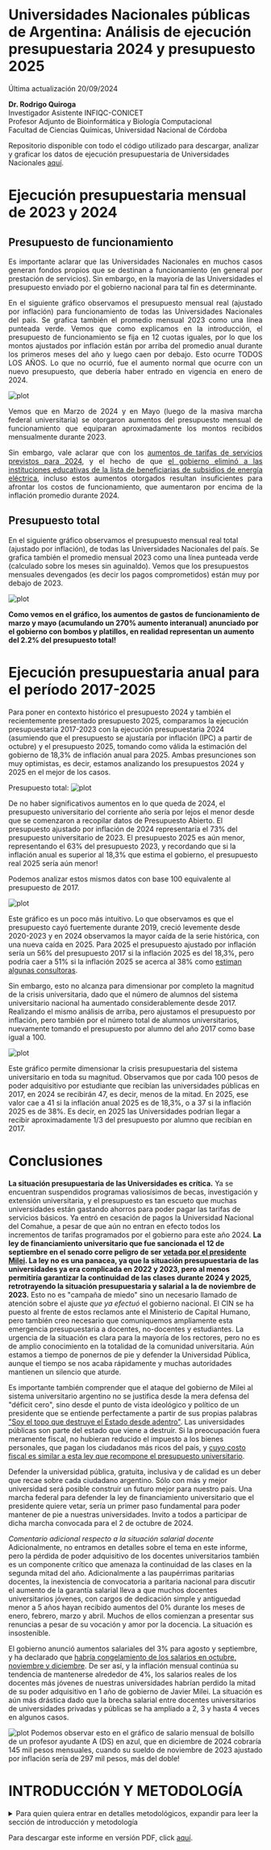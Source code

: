 Universidades Nacionales públicas de Argentina: 
Análisis de ejecución presupuestaria 2024 y presupuesto 2025
=================================================================================

Última actualización 20/09/2024

 **Dr. Rodrigo Quiroga**  
 Investigador Asistente INFIQC-CONICET  
 Profesor Adjunto de Bioinformática y Biología Computacional  
 Facultad de Ciencias Químicas, Universidad Nacional de Córdoba

 Repositorio disponible con todo el código utilizado para descargar, analizar y graficar los datos de ejecución presupuestaria de Universidades Nacionales [aquí](https://github.com/rquiroga7/presupuesto_Universitario).
 
Ejecución presupuestaria mensual de 2023 y 2024
============

Presupuesto de funcionamiento
-----------------------------
<div align="justify">
 
Es importante aclarar que las Universidades Nacionales en muchos casos generan fondos propios que se destinan a funcionamiento (en general por prestación de servicios). Sin embargo, en la mayoría de las Universidades el presupuesto enviado por el gobierno nacional para tal fin es determinante.

En el siguiente gráfico observamos el presupuesto mensual real (ajustado por inflación) para funcionamiento de todas las Universidades Nacionales del país. Se grafica también el promedio mensual 2023 como una línea punteada verde. Vemos que como explicamos en la introducción, el presupuesto de funcionamiento se fija en 12 cuotas iguales, por lo que los montos ajustados por inflación están por arriba del promedio anual durante los primeros meses del año y luego caen por debajo. Esto ocurre TODOS LOS AÑOS. Lo que no ocurrió, fue el aumento normal que ocurre con un nuevo presupuesto, que debería haber entrado en vigencia en enero de 2024.

![plot](https://github.com/rquiroga7/presupuesto_Universitario/blob/main/plots/plot_14_70p_prom.png)

Vemos que en Marzo de 2024 y en Mayo (luego de la masiva marcha federal universitaria) se otorgaron aumentos del presupuesto mensual de funcionamiento que equiparan aproximadamente los montos recibidos mensualmente durante 2023.

Sin embargo, vale aclarar que con los [aumentos de tarifas de servicios previstos para 2024](https://www.infobae.com/economia/2024/04/05/tarifas-de-gas-todo-lo-que-hay-que-saber-y-de-cuanto-seran-los-nuevos-aumentos/), y el hecho de que [el gobierno eliminó a las instituciones educativas de la lista de beneficiarias de subsidios de energía eléctrica](https://www.datadiario.com/sociedad/aumentan-las-facturas-de-luz-para-usuarios-de-mayores-ingresos-20242518120), incluso estos aumentos otorgados resultan insuficientes para afrontar los costos de funcionamiento, que aumentaron por encima de la inflación promedio durante 2024.

</div>

Presupuesto total
-----------------

En el siguiente gráfico observamos el presupuesto mensual real total (ajustado por inflación), de todas las Universidades Nacionales del país. Se grafica también el promedio mensual 2023 como una línea punteada verde (calculado sobre los meses sin aguinaldo). Vemos que los presupuestos mensuales devengados (es decir los pagos comprometidos) están muy por debajo de 2023.

![plot](https://github.com/rquiroga7/presupuesto_Universitario/blob/main/plots/plot_all_70p_prom.png)


**Como vemos en el gráfico, los aumentos de gastos de funcionamiento de marzo y mayo (acumulando un 270% aumento interanual) anunciado por el gobierno con bombos y platillos, en realidad representan un aumento del 2.2% del presupuesto total!**


Ejecución presupuestaria anual para el período 2017-2025
============

Para poner en contexto histórico el presupuesto 2024 y también el recientemente presentado presupuesto 2025, comparamos la ejecución presupuestaria 2017-2023 con la ejecución presupuestaria 2024 (asumiendo que el presupuesto se ajustaría por inflación (IPC) a partir de octubre) y el presupuesto 2025, tomando como válida la estimación del gobierno de 18,3% de inflación anual para 2025. Ambas presunciones son muy optimistas, es decir, estamos analizando los presupuestos 2024 y 2025 en el mejor de los casos. 

Presupuesto total:
![plot](https://github.com/rquiroga7/presupuesto_Universitario/blob/main/plots/presupuesto_anual_2017-2025.png)

De no haber significativos aumentos en lo que queda de 2024, el presupuesto universitario del corriente año sería por lejos el menor desde que se comenzaron a recopilar datos de Presupuesto Abierto. El presupuesto ajustado por inflación de 2024 representaría el 73% del presupuesto universitario de 2023. El presupuesto 2025 es aún menor, representando el 63% del presupuesto 2023, y recordando que si la inflación anual es superior al 18,3% que estima el gobierno, el presupuesto real 2025 sería aún menor!


Podemos analizar estos mismos datos con base 100 equivalente al presupuesto de 2017. 

![plot](https://github.com/rquiroga7/presupuesto_Universitario/blob/main/plots/presupuesto_anual_100_2017-2025.png)

Este gráfico es un poco más intuitivo. Lo que observamos es que el presupuesto cayó fuertemente durante 2019, creció levemente desde 2020-2023 y en 2024 observamos la mayor caída de la serie histórica, con una nueva caída en 2025. Para 2025 el presupuesto ajustado por inflación sería un 56% del presupuesto 2017 si la inflación 2025 es del 18,3%, pero podría caer a 51% si la inflación 2025 se acerca al 38% como [estiman algunas consultoras](https://www.infobae.com/economia/2024/09/17/presupuesto-2025-el-nivel-de-inflacion-que-estimo-el-gobierno-es-menos-de-la-mitad-que-las-proyecciones-privadas/).

Sin embargo, esto no alcanza para dimensionar por completo la magnitud de la crisis universitaria, dado que el número de alumnos del sistema universitario nacional ha aumentado considerablemente desde 2017. Realizando el mismo análisis de arriba, pero ajustamos el presupuesto por inflación, pero también por el número total de alumnos universitarios, nuevamente tomando el presupuesto por alumno del año 2017 como base igual a 100.

![plot](https://github.com/rquiroga7/presupuesto_Universitario/blob/main/plots/presupuesto_anual_porest_100_2017-2025.png)

Este gráfico permite dimensionar la crisis presupuestaria del sistema universitario en toda su magnitud. Observamos que por cada 100 pesos de poder adquisitivo por estudiante que recibían las universidades públicas en 2017, en 2024 se recibirán 47, es decir, menos de la mitad. En 2025, ese valor cae a 41 si la inflación anual 2025 es de 18,3%, o a 37 si la inflación 2025 es de 38%. Es decir, en 2025 las Universidades podrían llegar a recibir aproximadamente 1/3 del presupuesto por alumno que recibían en 2017.


Conclusiones
============

**La situación presupuestaria de las Universidades es crítica.** Ya se encuentran suspendidos programas valiosísimos de becas, investigación y extensión universitaria, y el presupuesto es tan escueto que muchas universidades están gastando ahorros para poder pagar las tarifas de servicios básicos. Ya entró en cesación de pagos la Universidad Nacional del Comahue, a pesar de que aún no entran en efecto todos los incrementos de tarifas programados por el gobierno para este año 2024. 
**La ley de financiamiento universitario que fue sancionada el 12 de septiembre en el senado corre peligro de ser [vetada por el presidente Milei](https://www.ambito.com/politica/financiamiento-universitario-el-gobierno-insiste-el-veto-pero-toma-nota-advertencias-n6060799). La ley no es una panacea, ya que la situación presupuestaria de las universidades ya era complicada en 2022 y 2023, pero al menos permitiría garantizar la continuidad de las clases durante 2024 y 2025, retrotrayendo la situación presupuestaria y salarial a la de noviembre de 2023.** Esto no es "campaña de miedo" sino un necesario llamado de atención sobre el ajuste *que ya efectuó* el gobierno nacional. El CIN se ha puesto al frente de estos reclamos ante el Ministerio de Capital Humano, pero también creo necesario que comuniquemos ampliamente esta emergencia presupuestaria a docentes, no-docentes y estudiantes. La urgencia de la situación es clara para la mayoría de los rectores, pero no es de amplio conocimiento en la totalidad de la comunidad universitaria. Aún estamos a tiempo de ponernos de pie y defender la Universidad Pública, aunque el tiempo se nos acaba rápidamente y muchas autoridades mantienen un silencio que aturde. 

Es importante también comprender que el ataque del gobierno de Milei al sistema universitario argentino no se justifica desde la mera defensa del "déficit cero", sino desde el punto de vista ideológico y político de un presidente que se entiende perfectamente a partir de sus propias palabras ["Soy el topo que destruye el Estado desde adentro"](https://www.infobae.com/politica/2024/06/06/javier-milei-soy-el-topo-que-destruye-el-estado-desde-adentro/). Las universidades públicas son parte del estado que viene a destruir. Si la preocupación fuera meramente fiscal, no hubieran reducido el impuesto a los bienes personales, que pagan los ciudadanos más ricos del país, y [cuyo costo fiscal es similar a esta ley que recompone el presupuesto universitario](https://www.infobae.com/politica/2024/09/03/segun-la-uba-el-ajuste-del-gobierno-a-las-universidades-es-igual-a-los-beneficios-impositivos-para-el-sector-mas-rico/).

Defender la universidad pública, gratuita, inclusiva y de calidad es un deber que recae sobre cada ciudadano argentino. Sólo con más y mejor universidad será posible construir un futuro mejor para nuestro país. Una marcha federal para defender la ley de financiamiento universitario que el presidente quiere vetar, sería un primer paso fundamental para poder mantener de pie a nuestras universidades. Invito a todos a participar de dicha marcha convocada para el 2 de octubre de 2024.

 *Comentario adicional respecto a la situación salarial docente*  
Adicionalmente, no entramos en detalles sobre el tema en este informe, pero la pérdida de poder adquisitivo de los docentes universitarios también es un componente crítico que amenaza la continuidad de las clases en la segunda mitad del año. Adicionalmente a las paupérrimas paritarias docentes, la inexistencia de convocatoria a paritaria nacional para discutir el aumento de la garantía salarial lleva a que muchos docentes universitarios jóvenes, con cargos de dedicación simple y antiguedad menor a 5 años hayan recibido aumentos del 0% durante los meses de enero, febrero, marzo y abril. Muchos de ellos comienzan a presentar sus renuncias a pesar de su vocación y amor por la docencia. La situación es insostenible.

El gobierno anunció aumentos salariales del 3% para agosto y septiembre, y ha declarado que  [habría congelamiento de los salarios en octubre, noviembre y diciembre](https://www.eldiarioar.com/economia/gobierno-planifica-congelar-sueldos-estatales-ano-despues-otorgar-3-septiembre-octubre_1_11628962.html). De ser así, y la inflación mensual continúa su tendencia de mantenerse alrededor de 4%, los salarios reales de los docentes más jóvenes de nuestras universidades habrían perdido la mitad de su poder adquisitivo en 1 año de gobierno de Javier Milei. La situación es aún más drástica dado que la brecha salarial entre docentes universitarios de universidades privadas y públicas se ha ampliado a 2, 3 y hasta 4 veces en algunos casos.


![plot](https://github.com/rquiroga7/presupuesto_Universitario/blob/main/plots/salario_profesor_ayudante_ds.png)
Podemos observar esto en el gráfico de salario mensual de bolsillo de un profesor ayudante A (DS) en azul, que en diciembre de 2024 cobraría 145 mil pesos mensuales, cuando su sueldo de noviembre de 2023 ajustado por inflación sería de 297 mil pesos, más del doble!

INTRODUCCIÓN Y METODOLOGÍA
============

<details>
<summary>Para quien quiera entrar en detalles metodológicos, expandir para leer la sección de introducción y metodología</summary>

<div align="justify">
 
Ante la decisión del gobierno de Javier Milei de no enviar una ley de presupuesto para 2024, se recondujo el presupuesto 2023 ([Decreto 23/2024](https://www.boletinoficial.gob.ar/detalleAviso/primera/301615/20240105)). Debido a la alta inflación que se observa en el país desde principios de 2023, con un gran salto a fines del 2023 relacionado a la decisión de devaluar el peso un 55% el 12 de diciembre (el precio del dólar oficial saltó un 118%, de 367 a 800 pesos, ver [aquí](https://elpais.com/argentina/2023-12-12/milei-anuncia-una-devaluacion-del-peso-del-50-y-grandes-recortes-del-gasto-publico.html)), el presupuesto 2024 (con montos similares a los de 2023) es obviamente insuficiente para mantener funcionando a las distintas dependencias estatales. En particular esto aplica también para las Universidades Nacionales. Aquí es necesario aclarar que el presupuesto para salarios se está actualizando con cada paritaria, mientras que otros presupuestos como los de funcionamiento, hospitales, extensión, becas e investigación se vieron prácticamente congelados desde noviembre de 2023 hasta febrero de 2024.

El presupuesto indica los montos que el gobierno planifica dedicar a cada ministerio, secretaría, programa y actvidad. Sin embargo, esos montos son simplemente indicativos. Los fondos finalmente devengados y pagados pueden ser mayores o menores (sobreejecución y subejecución). 

El Ministerio de Economía mantiene una base de datos llamada [Presupuesto Abierto](https://www.presupuestoabierto.gob.ar/sici/) de donde pueden descargarse los datos de ejecución presupuestaria. Utilizando dichos datos, analizamos la ejecución presupuestaria mensual y anual, no de los montos pagados, sino de los montos devengados. Para leer una explicación sobre qué significan estos términos, consultar este [glosario](https://www.presupuestoabierto.gob.ar/sici/glosario-e). Esto nos va a permitir saber cuanto dinero se está enviando a las universidades, más allá de cuánto se haya prometido.

Vamos a analizar el crédito devengado bajo el programa 26 (DESARROLLO DE LA EDUCACIÓN SUPERIOR) del ex Ministerio de Educación y actual Ministerio de Capital Humano. Dentro de este programa, se encuentran distintas actividades que podemos resumir en la siguiente lista:
- #actividad_id==1 - Conduccion, Gestion y Apoyo a las Politicas de Educacion Superior
- #actividad_id==11 Fundar
- #actividad_id==12 Salarios Docentes
- #actividad_id==13 Salarios No-Docentes
- #actividad_id==14 Asistencia Financiera para el Funcionamiento Universitario
- #actividad_id==15 Salud (Hospitales Universitarios)
- #actividad_id==16 CyT
- #actividad_id==23 Desarrollo de Institutos Tecnologicos de Formacion Profesional
- #actividad_id==24 Promoción de carreras estratégicas
- #actividad_id==25 Extensión Universitaria

En general vamos a enfocarnos en el presupuesto total (programa 26), o en particular en el presupuesto de funcionamiento, es decir, la actividad 14 (Asistencia Financiera para el Funcionamiento Universitario).

Como metodología, en general vamos a mostrar gráficos de ejecución presupuestaria (crédito devengado) en pesos reales, es decir ajustado por inflación. Esto permite una comparación más realista de los presupuestos de cada mes, dado que los montos se ajustan por IPC para estimar cómo permite afrontar los costos que ese presupuesto está destinado a afrontar. Adicionalmente, cabe aclarar que los montos en pesos se expresarán en millones de pesos equivalentes a los del último mes analizado. Por lo tanto, los montos devengados coinciden para el último mes con los datos que uno puede encontrar en la página de presupuesto abierto, pero para meses anteriores, no habrá coincidencias dado que la página muestra montos nominales. También cabe la aclaración de que el IPC no es el instrumento ideal para deflactar el presupuesto universitario dado que no está diseñado para medir los costos de una universidad, pero es un indicador útil y de alta frecuencia de publicación que bastará para este análisis.

El código de bash y R utilizado para descargar, analizar y graficar los datos de ejecución presupuestaria de 2017-2024 están disponibles abiertamente en este repositorio. Los datos se descargan de la API de Presupuesto abierto (aunque no es necesario que el usuario los descargue ya que están disponibles en este repositorio). El script API_datos.R analiza y genera los gráficos de ejecución presupuestaria mensual, y los scripts UNC_2015-2024.R y 2015_2024.R generan los gráficos anuales, para la UNC y para la totalidad de las Universidades Nacionales, respectivamente. 
</details>
</div>

Para descargar este informe en versión PDF, click [aquí](https://github.com/rquiroga7/presupuesto_Universitario/raw/main/informe_pres_univ.pdf?raw=1).
